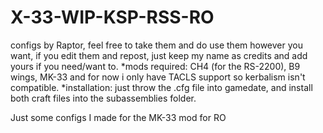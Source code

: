 # X-33-WIP-KSP-RSS-RO
configs by Raptor, feel free to take them and do use them however you want, if you edit them and repost, just keep my name as credits and add yours if you need/want to.
*mods required: CH4 (for the RS-2200), B9 wings, MK-33 and for now i only have TACLS support so kerbalism isn't compatible.
*installation: just throw the .cfg file into gamedate, and install both craft files into the subassemblies folder.

Just some configs I made for the MK-33 mod for RO

